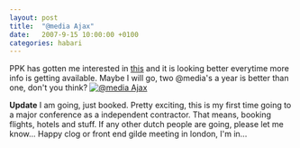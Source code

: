 ```yaml
---
layout: post
title:  "@media Ajax"
date:   2007-9-15 10:00:00 +0100
categories: habari
---
```

PPK has gotten me interested in <a href="http://www.vivabit.com/atmediaAjax/">this</a> and it is looking better everytime more info is getting available. Maybe I will go, two @media's a year is better than one, don't you think?
<a href="http://www.vivabit.com/atmediaAjax/" title="@media Ajax"><img src="http://www.wnas.nl/wp-content/uploads/2007/07/amx_button.gif" alt="@media Ajax" /></a>

<strong>Update</strong>
I am going, just booked. Pretty exciting, this is my first time going to a major conference as a independent contractor. That means, booking flights, hotels and stuff. If any other dutch people are going, please let me know... Happy clog or front end gilde meeting in london, I'm in...